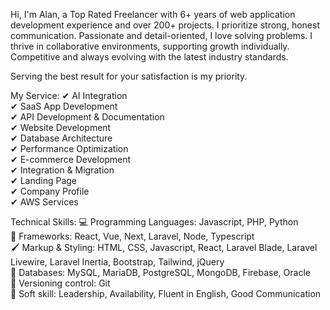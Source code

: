 Hi, I'm Alan, a Top Rated Freelancer with 6+ years of web application development experience and over 200+ projects. I prioritize strong, honest communication. Passionate and detail-oriented, I love solving problems. I thrive in collaborative environments, supporting growth individually. Competitive and always evolving with the latest industry standards.

Serving the best result for your satisfaction is my priority.

My Service:
✔ AI Integration<br>
✔ SaaS App Development<br>
✔ API Development & Documentation<br>
✔ Website Development<br>
✔ Database Architecture<br>
✔ Performance Optimization<br>
✔ E-commerce Development<br>
✔ Integration & Migration<br>
✔ Landing Page<br>
✔ Company Profile<br>
✔ AWS Services<br>

Technical Skills:
💻 Programming Languages: Javascript, PHP, Python<br>
🔎 Frameworks: React, Vue, Next, Laravel, Node, Typescript<br>
🖌️ Markup & Styling: HTML, CSS, Javascript, React, Laravel Blade, Laravel Livewire, Laravel Inertia, Bootstrap, Tailwind, jQuery<br>
💾 Databases: MySQL, MariaDB, PostgreSQL, MongoDB, Firebase, Oracle<br>
🔶 Versioning control: Git<br>
🔷 Soft skill: Leadership, Availability, Fluent in English, Good Communication<br>
